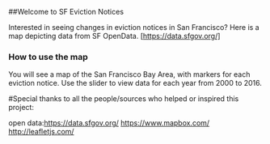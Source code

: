 ##Welcome to SF Eviction Notices

Interested in seeing changes in eviction notices in San Francisco? Here is a map depicting data from SF OpenData. [https://data.sfgov.org/]

### How to use the map

You will see a map of the San Francisco Bay Area, with markers for each eviction notice. 
Use the slider to view data for each year from 2000 to 2016. 


#Special thanks to all the people/sources who helped or inspired this project:

open data:https://data.sfgov.org/
https://www.mapbox.com/
http://leafletjs.com/
